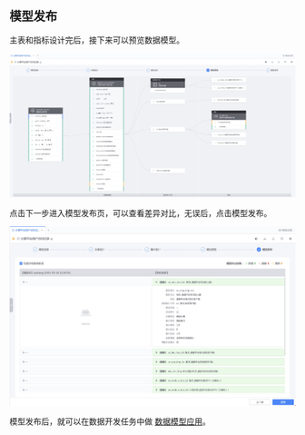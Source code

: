 模型发布
----

主表和指标设计完后，接下来可以预览数据模型。

![-w1915](media/16381515458054.jpg)

点击下一步进入模型发布页，可以查看差异对比，无误后，点击模型发布。

![-w1601](media/16381559996108.jpg)

模型发布后，就可以在数据开发任务中做 [数据模型应用](model_apply.md)。